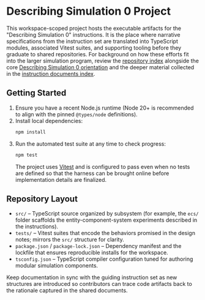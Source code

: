 # Describing Simulation 0 Project

This workspace-scoped project hosts the executable artifacts for the "Describing Simulation 0" instructions. It is the place
where narrative specifications from the instruction set are translated into TypeScript modules, associated Vitest suites, and
supporting tooling before they graduate to shared repositories. For background on how these efforts fit into the larger
simulation program, review the [repository index](../../../index.md) alongside the core
[Describing Simulation 0 orientation](../../../Describing_Simulation_0.md) and the
deeper material collected in the [instruction documents index](../../../instruction_documents/index.md).

## Getting Started

1. Ensure you have a recent Node.js runtime (Node 20+ is recommended to align with the pinned `@types/node` definitions).
2. Install local dependencies:
   ```bash
   npm install
   ```
3. Run the automated test suite at any time to check progress:
   ```bash
   npm test
   ```
   The project uses [Vitest](https://vitest.dev/) and is configured to pass even when no tests are defined so that the harness
   can be brought online before implementation details are finalized.

## Repository Layout

- `src/` – TypeScript source organized by subsystem (for example, the `ecs/` folder scaffolds the entity-component-system
  experiments described in the instructions).
- `tests/` – Vitest suites that encode the behaviors promised in the design notes; mirrors the `src/` structure for clarity.
- `package.json` / `package-lock.json` – Dependency manifest and the lockfile that ensures reproducible installs for the
  workspace.
- `tsconfig.json` – TypeScript compiler configuration tuned for authoring modular simulation components.

Keep documentation in sync with the guiding instruction set as new structures are introduced so contributors can trace code
artifacts back to the rationale captured in the shared documents.
